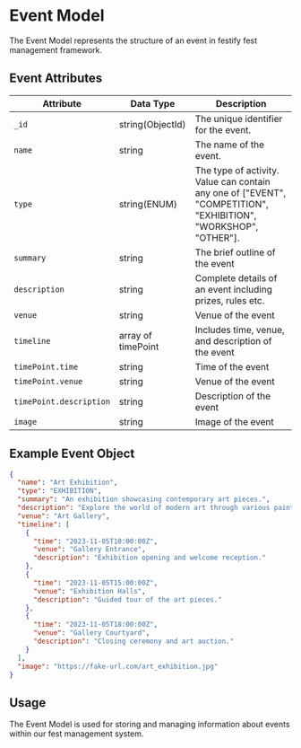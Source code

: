 # Event Model

The Event Model represents the structure of an event in festify fest management framework.

## Event Attributes

| Attribute               | Data Type          | Description                                                                                                     |
| ----------------------- | ------------------ | --------------------------------------------------------------------------------------------------------------- |
| `_id`                   | string(ObjectId)   | The unique identifier for the event.                                                                            |
| `name`                  | string             | The name of the event.                                                                                          |
| `type`                  | string(ENUM)       | The type of activity. Value can contain any one of ["EVENT", "COMPETITION", "EXHIBITION", "WORKSHOP", "OTHER"]. |
| `summary`               | string             | The brief outline of the event                                                                                  |
| `description`           | string             | Complete details of an event including prizes, rules etc.                                                       |
| `venue `                | string             | Venue of the event                                                                                              |
| `timeline`              | array of timePoint | Includes time, venue, and description of the event                                                              |
| `timePoint.time`        | string             | Time of the event                                                                                               |
| `timePoint.venue`       | string             | Venue of the event                                                                                              |
| `timePoint.description` | string             | Description of the event                                                                                        |
| `image`                 | string             | Image of the event                                                                                              |

## Example Event Object

```json
{
  "name": "Art Exhibition",
  "type": "EXHIBITION",
  "summary": "An exhibition showcasing contemporary art pieces.",
  "description": "Explore the world of modern art through various paintings and sculptures.",
  "venue": "Art Gallery",
  "timeline": [
    {
      "time": "2023-11-05T10:00:00Z",
      "venue": "Gallery Entrance",
      "description": "Exhibition opening and welcome reception."
    },
    {
      "time": "2023-11-05T15:00:00Z",
      "venue": "Exhibition Halls",
      "description": "Guided tour of the art pieces."
    },
    {
      "time": "2023-11-05T18:00:00Z",
      "venue": "Gallery Courtyard",
      "description": "Closing ceremony and art auction."
    }
  ],
  "image": "https://fake-url.com/art_exhibition.jpg"
}
```

## Usage

The Event Model is used for storing and managing information about events within our fest management system.
